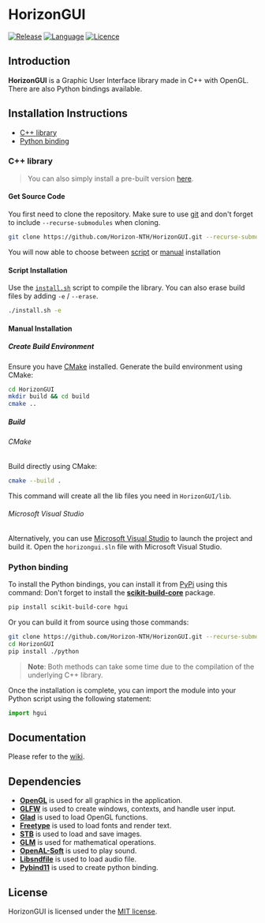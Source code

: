 # HorizonGUI

[![Release](https://img.shields.io/badge/Release-v0.4.0-blueviolet)](https://github.com/Horizon-NTH/HorizonGUI/releases)
[![Language](https://img.shields.io/badge/Language-C%2B%2B-0052cf)](https://en.wikipedia.org/wiki/C++)
[![Licence](https://img.shields.io/badge/License-MIT-yellow.svg)](LICENSE)

## Introduction

**HorizonGUI** is a Graphic User Interface library made in C++ with OpenGL. There are also Python bindings available.

## Installation Instructions

* [C++ library](#c-library)
* [Python binding](#python-binding)

### C++ library

> You can also simply install a pre-built version [here](https://github.com/Horizon-NTH/HorizonGUI/releases).

#### Get Source Code

You first need to clone the repository. Make sure to use [git](https://git-scm.com) and don't forget to
include `--recurse-submodules` when cloning.

```bash
git clone https://github.com/Horizon-NTH/HorizonGUI.git --recurse-submodules
```

You will now able to choose between [script](#script-installation) or [manual](#manual-installation) installation

#### Script Installation

Use the [`install.sh`](https://github.com/Horizon-NTH/HorizonGUI/blob/master/install.sh) script to compile the
library. You can also erase build files by adding `-e` / `--erase`.

  ```bash
  ./install.sh -e
  ```

#### Manual Installation

##### Create Build Environment

Ensure you have [CMake](https://cmake.org/) installed. Generate the build environment using CMake:

  ```bash
  cd HorizonGUI
  mkdir build && cd build
  cmake ..
  ```

##### Build

###### CMake

Build directly using CMake:

```bash
cmake --build .
```

This command will create all the lib files you need in `HorizonGUI/lib`.

###### Microsoft Visual Studio

Alternatively, you can use [Microsoft Visual Studio](https://visualstudio.microsoft.com/) to launch the project
and build it. Open the `horizongui.sln` file with Microsoft Visual Studio.

### Python binding

To install the Python bindings, you can install it from [PyPi](https://pypi.org/project/hgui/) using this command:
Don't forget to install the [**scikit-build-core**](https://pypi.org/project/scikit-build-core/) package.

```bash
pip install scikit-build-core hgui
```

Or you can build it from source using those commands:

```bash
git clone https://github.com/Horizon-NTH/HorizonGUI.git --recurse-submodules
cd HorizonGUI
pip install ./python
```

> **Note**: Both methods can take some time due to the compilation of the underlying C++ library.

Once the installation is complete, you can import the module into your Python script using the following statement:

```python
import hgui
```

## Documentation

Please refer to the [wiki](https://github.com/Horizon-NTH/HorizonGUI/wiki).

## Dependencies

- **[OpenGL](https://www.opengl.org)** is used for all graphics in the application.
- **[GLFW](https://www.glfw.org)** is used to create windows, contexts, and handle user input.
- **[Glad](https://glad.dav1d.de)** is used to load OpenGL functions.
- **[Freetype](https://freetype.org/index.html)** is used to load fonts and render text.
- **[STB](https://github.com/nothings/stb)** is used to load and save images.
- **[GLM](https://glm.g-truc.net/0.9.9/index.html)** is used for mathematical operations.
- **[OpenAL-Soft](https://github.com/kcat/openal-soft/tree/master)** is used to play sound.
- **[Libsndfile](http://www.mega-nerd.com/libsndfile/)** is used to load audio file.
- **[Pybind11](https://github.com/pybind/pybind11)** is used to create python binding.

## License

HorizonGUI is licensed under the [MIT license](https://github.com/Horizon-NTH/HorizonGUI/blob/master/LICENSE).
